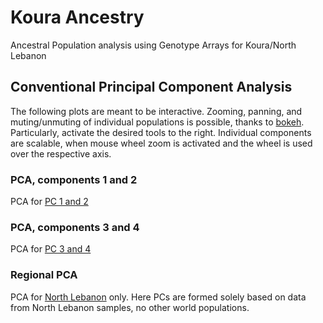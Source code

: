 # Koura Ancestry
Ancestral Population analysis using Genotype Arrays for Koura/North Lebanon

## Conventional Principal Component Analysis
The following plots are meant to be interactive. Zooming, panning, and muting/unmuting of individual populations is possible, thanks to [bokeh](https://bokeh.org/).
Particularly, activate the desired tools to the right. Individual components are scalable, when mouse wheel zoom is activated and the wheel is used over the respective axis.
### PCA, components 1 and 2

PCA for [PC 1 and 2](https://henschellab.github.io/kourapca/Koura_PC12.html)

### PCA, components 3 and 4

PCA for [PC 3 and 4](https://henschellab.github.io/kourapca/Koura_PC34.html)

### Regional PCA 
PCA for [North Lebanon](https://henschellab.github.io/kourapca/kouraOnly.html) only. Here
PCs are formed solely based on data from North Lebanon samples, no other world populations.
